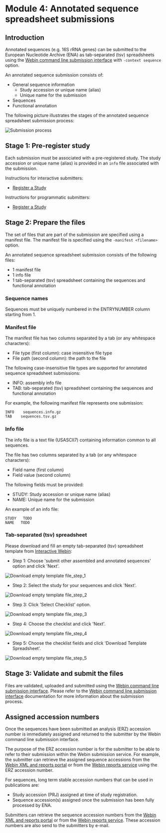 # Module 4: Annotated sequence spreadsheet submissions

## Introduction

Annotated sequences (e.g. 16S rRNA genes) can be submitted to the European Nucleotide Archive (ENA) 
as tab-separated (tsv) spreadsheets using the [Webin command line submission interface](cli_01.html) 
with `-context sequence` option. 
 
An annotated sequence submission consists of:
- General sequence information
   - Study accession or unique name (alias)
   - Unique name for the submission
- Sequences
- Functional annotation

The following picture illustrates the stages of the annotated sequence spreadsheet submission process:

![Submission process](images/webin-cli_02.png)

## Stage 1: Pre-register study

Each submission must be associated with a pre-registered study. The study  
accession or unique name (alias) is provided in an `info` file associated 
with the submission. 

Instructions for interactive submitters:
- [Register a Study](mod_02.html)

Instructions for programmatic submitters:
- [Register a Study](prog_02.html)

## Stage 2: Prepare the files

The set of files that are part of the submission are specified using a manifest file.
The manifest file is specified using the `-manifest <filename>` option.

An annotated sequence spreadsheet submission consists of the following files:

- 1 manifest file
- 1 info file
- 1 tab-separated (tsv) spreadsheet containing the sequences and functional annotation

### Sequence names

Sequences must be uniquely numbered in the ENTRYNUMBER column starting from 1.

### Manifest file

The manifest file has two columns separated by a tab (or any whitespace characters):
- File type (first column): case insensitive file type   
- File path (second column): the path to the file

The following case-insensitive file types are supported for annotated sequence spreadsheet submissions:

- INFO: assembly info file
- TAB: tab-separated (tsv) spreadsheet containing the sequences and functional annotation 

For example, the following manifest file represents one submission:

```
INFO    sequences.info.gz
TAB    sequences.tsv.gz
``` 

### Info file

The info file is a text file (USASCII7) containing information common to all sequences.

The file has two columns separated by a tab (or any whitespace characters):
- Field name (first column)
- Field value (second column)

The following fields must be provided:
- STUDY: Study accession or unique name (alias)
- NAME: Unique name for the submission 

An example of an info file:

```
STUDY   TODO
NAME   TODO
```

### Tab-separated (tsv) spreadsheet

Please download and fill an empty tab-separated (tsv) spreadsheet template
from [Interactive Webin](https://www.ebi.ac.uk/ena/submit/sra/): 

- Step 1: Choose 'submit other assembled and annotated sequences' option and click 'Next'.

![Download empty template file_step_1](images/webin_submit_annotated_sequences_01.png)

- Step 2: Select the study for your sequences and click 'Next'.

![Download empty template file_step_2](images/webin_submit_annotated_sequences_02.png)

- Step 3: Click 'Select Checklist' option.

![Download empty template file_step_3](images/webin_submit_annotated_sequences_03.png)

- Step 4: Choose the checklist and  click 'Next'.

![Download empty template file_step_4](images/webin_submit_annotated_sequences_04.png)

- Step 5: Choose the checklist fields and click 'Download Template Spreadsheet'.

![Download empty template file_step_5](images/webin_submit_annotated_sequences_05.png)

## Stage 3: Validate and submit the files

Files are validated, uploaded and submitted using the [Webin command line submission interface](cli_01.html). 
Please refer to the [Webin command line submission interface](cli_01.html) documentation for more information 
about the submission process.

## Assigned accession numbers

Once the sequences have been submitted an analysis (ERZ) accession number is immediately assigned and 
returned to the submitter by the Webin command line submission interface. 

The purpose of the ERZ accession number is for the submitter to be able to refer to their submission within the 
Webin submission service. For example, the submitter can retrieve the assigned sequence accessions 
from the [Webin XML and reports portal](prog_11.html) or from the [Webin reports service](prog_10.html) using
the ERZ accession number.

For sequences, long term stable accession numbers that can be used in publications are:

- Study accession (PRJ) assigned at time of study registration.
- Sequence accession(s) assigned once the submission has been fully processed by ENA.

Submitters can retrieve the sequence accession numbers from the [Webin XML and reports portal](prog_11.html) 
or from the [Webin reports service](prog_10.html). These accession numbers are also send to the submitters by
e-mail.
